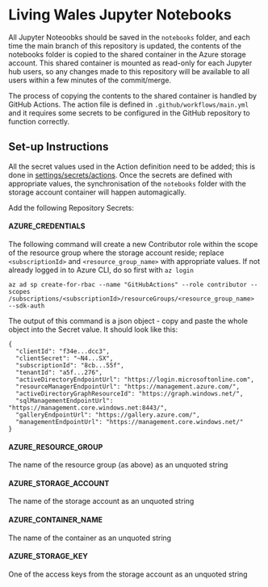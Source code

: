 # Living Wales Jupyter Notebooks

All Jupyter Noteoobks should be saved in the `notebooks` folder, and each time the main branch of this repository is updated, the 
contents of the notebooks folder is copied to the shared container in the Azure storage account. This shared container is mounted 
as read-only for each Jupyter hub users, so any changes made to this repository will be available to all users within a few 
minutes of the commit/merge.

The process of copying the contents to the shared container is handled by GitHub Actions. The action file is defined in 
`.github/workflows/main.yml` and it requires some secrets to be configured in the GitHub repository to function correctly. 

## Set-up Instructions

All the secret values used in the Action definition need to be added; this is done in 
[settings/secrets/actions](../../settings/secrets/actions). Once the secrets are defined with appropriate values, the 
synchronisation of the `notebooks` folder with the storage account container will happen automagically. 

Add the following Repository Secrets:
#### AZURE_CREDENTIALS  
The following command will create a new Contributor role within the scope of the resource group where the storage account reside; replace `<subscriptionId>` and `<resource_group_name>` with appropriate values. If not already logged in to Azure CLI, do so first with `az login`
```
az ad sp create-for-rbac --name "GitHubActions" --role contributor --scopes /subscriptions/<subscriptionId>/resourceGroups/<resource_group_name>  --sdk-auth
```
The output of this command is a json object - copy and paste the whole object into the Secret value. It should look like this:
```
{
  "clientId": "f34e...dcc3",
  "clientSecret": "~N4...SX",
  "subscriptionId": "8cb...55f",
  "tenantId": "a5f...276",
  "activeDirectoryEndpointUrl": "https://login.microsoftonline.com",
  "resourceManagerEndpointUrl": "https://management.azure.com/",
  "activeDirectoryGraphResourceId": "https://graph.windows.net/",
  "sqlManagementEndpointUrl": "https://management.core.windows.net:8443/",
  "galleryEndpointUrl": "https://gallery.azure.com/",
  "managementEndpointUrl": "https://management.core.windows.net/"
}
```

#### AZURE_RESOURCE_GROUP
The name of the resource group (as above) as an unquoted string

#### AZURE_STORAGE_ACCOUNT
The name of the storage account as an unquoted string

#### AZURE_CONTAINER_NAME
The name of the container as an unquoted string

#### AZURE_STORAGE_KEY
One of the access keys from the storage account as an unquoted string




